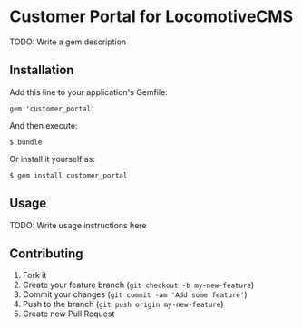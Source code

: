 # Customer Portal for LocomotiveCMS

TODO: Write a gem description

## Installation

Add this line to your application's Gemfile:

    gem 'customer_portal'

And then execute:

    $ bundle

Or install it yourself as:

    $ gem install customer_portal

## Usage

TODO: Write usage instructions here

## Contributing

1. Fork it
2. Create your feature branch (`git checkout -b my-new-feature`)
3. Commit your changes (`git commit -am 'Add some feature'`)
4. Push to the branch (`git push origin my-new-feature`)
5. Create new Pull Request
